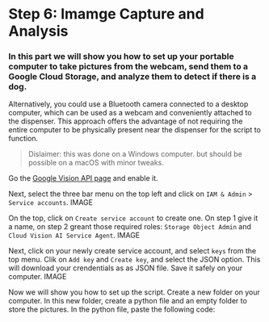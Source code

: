 # Step 6: Imamge Capture and Analysis

### In this part we will show you how to set up your portable computer to take pictures from the webcam, send them to a Google Cloud Storage, and analyze them to detect if there is a dog. 

Alternatively, you could use a Bluetooth camera connected to a desktop computer, which can be used as a webcam and conveniently attached to the dispenser. This approach offers the advantage of not requiring the entire computer to be physically present near the dispenser for the script to function.

> Dislaimer: this was done on a Windows computer. but should be possible on a macOS with minor tweaks.

Go the [Google Vision API page](https://console.cloud.google.com/marketplace/product/google/vision.googleapis.com) and enable it.

Next, select the three bar menu on the top left and click on `IAM & Admin` > `Service accounts`. 
IMAGE

On the top, click on `Create service account` to create one. On step 1 give it a name, on step 2 greant those required roles: `Storage Object Admin` and `Cloud Vision AI Service Agent`.
IMAGE

Next, click on your newly create service account, and select `keys` from the top menu. Clik on `Add key` and `Create key`, and select the JSON option. This will download your crendentials as as JSON file. Save it safely on your computer.
IMAGE

Now we will show you how to set up the script. Create a new folder on your computer. In this new folder, create a python file and an empty folder to store the pictures. In the python file, paste the following code: 



